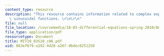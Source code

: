 ```yaml
---
content_type: resource
description: "This resource contains information related to complex exponentials and\
  \ sinusoidal functions. \r\n\r\n"
file: null
file_location: /coursemedia/18-03-differential-equations-spring-2010/863ef679a1924d20a267d6dec8251250_MIT18_03S10_c06.pdf
file_type: application/pdf
resourcetype: Document
title: MIT18_03S10_c06.pdf
uid: 863ef679-a192-4d20-a267-d6dec8251250
---
```

